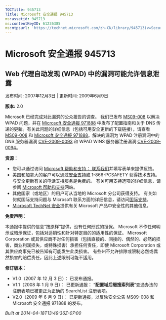 ```yaml
---
TOCTitle: 945713
Title: Microsoft 安全通报 945713
ms:assetid: 945713
ms:contentKeyID: 61236385
ms:mtpsurl: 'https://technet.microsoft.com/zh-CN/library/945713(v=Security.10)'
---
```



Microsoft 安全通报 945713
=========================

Web 代理自动发现 (WPAD) 中的漏洞可能允许信息泄露
------------------------------------------------

发布时间: 2007年12月3日 | 更新时间: 2009年6月9日

**版本:** 2.0

Microsoft 已经完成对此漏洞的公众报告的调查。 我们已发布 [MS09-008](http://go.microsoft.com/fwlink/?linkid=139821) 以解决 WPAD 问题，并在 [Microsoft 安全通报 971888](http://technet.microsoft.com/security/advisory/971888) 中发布了配置指南和关于 DNS 传递的更新。有关此问题的详细信息（包括可用安全更新的下载链接），请查看 [MS09-008](http://go.microsoft.com/fwlink/?linkid=139821) 和 [Microsoft 安全通报 971888](http://technet.microsoft.com/security/advisory/971888)。解决的漏洞为 WPAD 注册漏洞中的 DNS 服务器漏洞 [CVE-2009-0093](http://www.cve.mitre.org/cgi-bin/cvename.cgi?name=cve-2009-0093) 和 WPAD WINS 服务器注册漏洞 [CVE-2009-0094](http://www.cve.mitre.org/cgi-bin/cvename.cgi?name=cve-2009-0094)。

**资源：**

-   您可以通过访问 [Microsoft 帮助和支持： 联系我们](https://support.microsoft.com/common/survey.aspx?scid=sw;en;1257&amp;showpage=1&amp;ws=technet&amp;sd=tech)并填写表单来提供反馈。
-   美国和加拿大的客户可以通过[安全支持](http://go.microsoft.com/fwlink/?linkid=21131)或 1-866-PCSAFETY 获得技术支持。 与安全更新有关的电话支持服务是免费的。 有关可用支持选项的详细信息，请参阅 [Microsoft 帮助和支持](http://support.microsoft.com/default.aspx?ln=zh-cn)网站。
-   其他国家（或地区）的用户可从当地的 Microsoft 分公司获得支持。 有关如何就国际支持问题与 Microsoft 联系方面的详细信息，请访问[国际支持](http://go.microsoft.com/fwlink/?linkid=21155)。
-   [Microsoft TechNet 安全](http://go.microsoft.com/fwlink/?linkid=21132)提供有关 Microsoft 产品中安全性的其他信息。

**免责声明：**

本通报中提供的信息“按原样”提供，没有任何形式的担保。 Microsoft 不作任何明示或暗示保证，包括对适销性和针对特定目的的适用性的保证。 Microsoft Corporation 或其供应商不对任何损害（包括直接的、间接的、偶然的、必然的损害，商业利润损失，或特殊损害）承担任何责任，即使 Microsoft Corporation 或其供应商事先已被告知有可能发生此类损害。 有些州不允许排除或限制必然或偶然损害的赔偿责任，因此上述限制可能不适用。

**修订版本：**

-   V1.0（2007 年 12 月 3 日）： 已发布通报。
-   V1.1（2008 年 1 月 9 日）： 已更新通报： “**配置域后缀搜索列表**”变通办法的注册表项已被更正为正确的 SearchList 注册表项。
-   V2.0（2009 年 6 月 9 日）： 已更新通报，以反映安全公告 MS09-008 和 Microsoft 安全通报 971888 的发布。

*Built at 2014-04-18T13:49:36Z-07:00*
